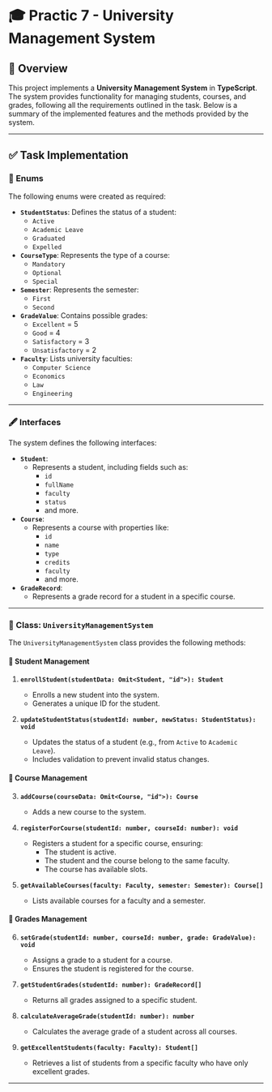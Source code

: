 # 🎓 Practic 7 - University Management System

## 📝 Overview

This project implements a **University Management System** in **TypeScript**. The system provides functionality for managing students, courses, and grades, following all the requirements outlined in the task. Below is a summary of the implemented features and the methods provided by the system.

---

## ✅ Task Implementation

### 🔖 Enums

The following enums were created as required:
- **`StudentStatus`**: Defines the status of a student:
  - `Active`
  - `Academic Leave`
  - `Graduated`
  - `Expelled`
- **`CourseType`**: Represents the type of a course:
  - `Mandatory`
  - `Optional`
  - `Special`
- **`Semester`**: Represents the semester:
  - `First`
  - `Second`
- **`GradeValue`**: Contains possible grades:
  - `Excellent` = 5
  - `Good` = 4
  - `Satisfactory` = 3
  - `Unsatisfactory` = 2
- **`Faculty`**: Lists university faculties:
  - `Computer Science`
  - `Economics`
  - `Law`
  - `Engineering`

---

### 🖋️ Interfaces

The system defines the following interfaces:
- **`Student`**:
  - Represents a student, including fields such as:
    - `id`
    - `fullName`
    - `faculty`
    - `status`
    - and more.
- **`Course`**:
  - Represents a course with properties like:
    - `id`
    - `name`
    - `type`
    - `credits`
    - `faculty`
    - and more.
- **`GradeRecord`**:
  - Represents a grade record for a student in a specific course.

---

### 🚀 Class: `UniversityManagementSystem`

The `UniversityManagementSystem` class provides the following methods:

#### 📌 Student Management
1. **`enrollStudent(studentData: Omit<Student, "id">): Student`**
   - Enrolls a new student into the system.
   - Generates a unique ID for the student.

2. **`updateStudentStatus(studentId: number, newStatus: StudentStatus): void`**
   - Updates the status of a student (e.g., from `Active` to `Academic Leave`).
   - Includes validation to prevent invalid status changes.

#### 📌 Course Management
3. **`addCourse(courseData: Omit<Course, "id">): Course`**
   - Adds a new course to the system.

4. **`registerForCourse(studentId: number, courseId: number): void`**
   - Registers a student for a specific course, ensuring:
     - The student is active.
     - The student and the course belong to the same faculty.
     - The course has available slots.

5. **`getAvailableCourses(faculty: Faculty, semester: Semester): Course[]`**
   - Lists available courses for a faculty and a semester.

#### 📌 Grades Management
6. **`setGrade(studentId: number, courseId: number, grade: GradeValue): void`**
   - Assigns a grade to a student for a course.
   - Ensures the student is registered for the course.

7. **`getStudentGrades(studentId: number): GradeRecord[]`**
   - Returns all grades assigned to a specific student.

8. **`calculateAverageGrade(studentId: number): number`**
   - Calculates the average grade of a student across all courses.

9. **`getExcellentStudents(faculty: Faculty): Student[]`**
   - Retrieves a list of students from a specific faculty who have only excellent grades.

---


